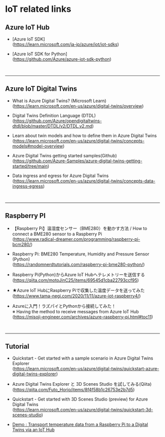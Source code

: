 # IoT related links

## Azure IoT Hub <br>

- [Azure IoT SDK]<br>
(https://learn.microsoft.com/ja-jp/azure/iot/iot-sdks)

- [Azure IoT SDK for Python]<br>
(https://github.com/Azure/azure-iot-sdk-python)<br>

<br>

------------------------------------------------------------
## Azure IoT Digital Twins <br>

- What is Azure Digital Twins? (Microsoft Learn) <br>
(https://learn.microsoft.com/en-us/azure/digital-twins/overview)<br>

- Digital Twins Definition Language (DTDL)<br>
(https://github.com/Azure/opendigitaltwins-dtdl/blob/master/DTDL/v2/DTDL.v2.md)<br>

- Learn about twin models and how to define them in Azure Digital Twins<br>
(https://learn.microsoft.com/en-us/azure/digital-twins/concepts-models#model-overview)

 - Azure Digital Twins getting started samples(Github)<br>
(https://github.com/Azure-Samples/azure-digital-twins-getting-started/tree/main)

- Data ingress and egress for Azure Digital Twins<br>
(https://learn.microsoft.com/en-us/azure/digital-twins/concepts-data-ingress-egress)<br>

<br>

------------------------------------------------------------
## Raspberry PI

- 【Raspberry Pi】温湿度センサー（BME280）を動かす方法 / How to connect a BME280 sensor to a Raspberry Pi<br>
(https://www.radical-dreamer.com/programming/raspberry-pi-bcm280/) <br>

- Raspberry Pi: BME280 Temperature, Humidity and Pressure Sensor (Python)<br>
(https://randomnerdtutorials.com/raspberry-pi-bme280-python/)<br>

- Raspberry Pi(Python)からAzure IoT Hubへテレメトリーを送信する<br>
(https://qiita.com/motoJinC25/items/69545d1cba22793ccf95)<br>

- ★Azure IoT HubにRaspberry Piで収集した温度データを送ってみた<br>
(https://www.tama-negi.com/2020/11/11/azure-iot-raspberry4/)<br>

- Azureに入門！ラズパイとPythonから接続してみた！<br>
※ Having the method to receive messages from Azure IoT Hub<br>
(https://misoji-engineer.com/archives/azure-raspberry-pi.html#toc11)

<br>

------------------------------------------------------------
## Tutorial 

- Quickstart - Get started with a sample scenario in Azure Digital Twins Explorer<br>
(https://learn.microsoft.com/en-us/azure/digital-twins/quickstart-azure-digital-twins-explorer)

- Azure Digital Twins Explorer と 3D Scenes Studio を試してみる(Qiita)<br>
(https://qiita.com/Futo_Horio/items/8f4f58b1c26753e2b7d5)<br>

- Quickstart - Get started with 3D Scenes Studio (preview) for Azure Digital Twins<br>
(https://learn.microsoft.com/en-us/azure/digital-twins/quickstart-3d-scenes-studio)<br>

- [Demo : Transport temperature data from a Raspberry Pi to a Digital Twins via an  IoT Hub](./IoTDigitalTwinDemo.md)

<br>
